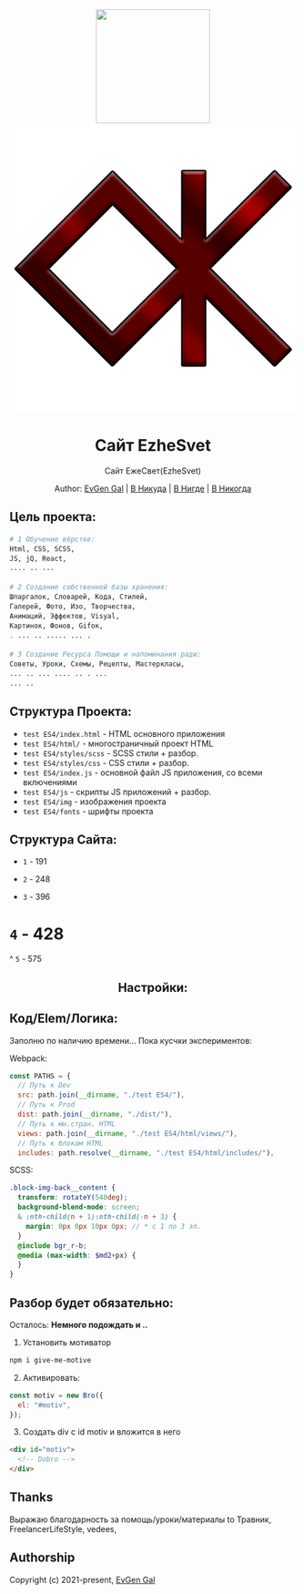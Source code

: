 <div align="center">
  <img width="200" height="200" src="./">
  <img src="./test ES4/img/logo/ЕжеСветRedWhWhEff.png"  alt="">
  <h1>Сайт EzheSvet</h1>
  <p>
    Сайт ЕжеСвет(EzheSvet)
  </p>
  <p>Author: <a href="#" target="_blank">EvGen Gal</a> | <a href="#" target="_blank">В Никуда</a> | <a href="#" target="_blank">В Нигде</a> | <a href="#" target="_blank">В Никогда</a></p>
</div>

## Цель проекта:

```bash
# 1 Обучение вёрстке:
Html, CSS, SCSS,
JS, jQ, React,
.... .. ...

# 2 Создание собственной базы хранения:
Шпаргалок, Словарей, Кода, Стилей,
Галерей, Фото, Изо, Творчества,
Анимаций, Эффектов, Visyal,
Картинок, Фонов, Gifок,
. ... .. ..... ... .

# 3 Создание Ресурса Помощи и напоминания ради:
Советы, Уроки, Схемы, Рецепты, Мастеркласы,
... .. ... .... .. . ...
... ..
```

## Структура Проекта:

- `test ES4/index.html` - HTML основного приложения
- `test ES4/html/` - многостраничный проект HTML
- `test ES4/styles/scss` - SCSS стили + разбор.
- `test ES4/styles/css` - CSS стили + разбор.
- `test ES4/index.js` - основной файл JS приложения, со всеми включениями
- `test ES4/js` - скрипты JS приложений + разбор.
- `test ES4/img` - изображения проекта
- `test ES4/fonts` - шрифты проекта

## Структура Сайта:

- `1` - 191
+ `2` - 248
* `3` - 396
# `4` - 428
^ `5` - 575

<div align="center">
  <h2>Настройки:</h2>
</div>

## Код/Elem/Логика:

Заполню по наличию времени...
Пока кусчки экспериментов:

Webpack:

```js
const PATHS = {
  // Путь к Dev
  src: path.join(__dirname, "./test ES4/"),
  // Путь к Prod
  dist: path.join(__dirname, "./dist/"),
  // Путь к мн.стран. HTML
  views: path.join(__dirname, "./test ES4/html/views/"),
  // Путь к блокам HTML
  includes: path.resolve(__dirname, "./test ES4/html/includes/"),
```

SCSS:

```scss
.block-img-back__content {
  transform: rotateY(540deg);
  background-blend-mode: screen;
  & :nth-child(n + 1):nth-child(-n + 3) {
    margin: 0px 0px 10px 0px; // * с 1 по 3 эл.
  }
  @include bgr_r-b;
  @media (max-width: $md2+px) {
  }
}
```

## Разбор будет обязательно:

Осталось: **Немного подождать и ..**

1. Установить мотиватор

```bash
npm i give-me-motive
```

2. Активировать:

```js
const motiv = new Bro({
  el: "#motiv",
});
```

3. Создать div с id motiv и вложится в него

```html
<div id="motiv">
  <!-- Dobro -->
</div>
```
## Thanks

Выражаю благодарность за помощь/уроки/материалы to Травник, FreelancerLifeStyle, vedees,

## Authorship

Copyright (c) 2021-present, [EvGen Gal](https://github.com/EvgenGal1)
